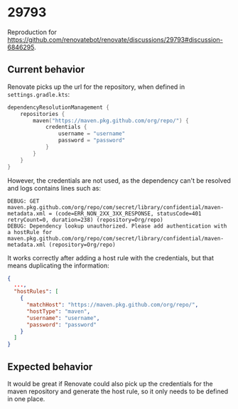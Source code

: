 # 29793

Reproduction for https://github.com/renovatebot/renovate/discussions/29793#discussion-6846295.

## Current behavior

Renovate picks up the url for the repository, when defined in `settings.gradle.kts`:

```kotlin
dependencyResolutionManagement {
    repositories {
        maven("https://maven.pkg.github.com/org/repo/") {
            credentials {
                username = "username"
                password = "password"
            }
        }
    }
}
```

However, the credentials are not used, as the dependency can't be resolved and logs contains lines such as:

```
DEBUG: GET maven.pkg.github.com/org/repo/com/secret/library/confidential/maven-metadata.xml = (code=ERR_NON_2XX_3XX_RESPONSE, statusCode=401 retryCount=0, duration=238) (repository=Org/repo)
DEBUG: Dependency lookup unauthorized. Please add authentication with a hostRule for maven.pkg.github.com/org/repo/com/secret/library/confidential/maven-metadata.xml (repository=Org/repo)
```

It works correctly after adding a host rule with the credentials, but that means duplicating the information:

```json
{
  ...,
  "hostRules": [
    {
      "matchHost": "https://maven.pkg.github.com/org/repo/",
      "hostType": "maven",
      "username": "username",
      "password": "password"
    }
  ]
}
```

## Expected behavior

It would be great if Renovate could also pick up the credentials for the maven repository and generate the host rule, so 
it only needs to be defined in one place.